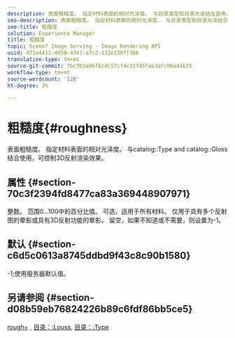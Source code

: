 ```yaml
---
description: 表面粗糙度。 指定材料表面的相对光泽度。 与目录类型和目录光泽结合使用，可控制3D反射渲染效果。
seo-description: 表面粗糙度。 指定材料表面的相对光泽度。 与目录类型和目录光泽结合使用，可控制3D反射渲染效果。
seo-title: 粗糙度
solution: Experience Manager
title: 粗糙度
topic: Scene7 Image Serving - Image Rendering API
uuid: d71e4411-dd59-4347-a7c2-132e130ff36b
translation-type: tm+mt
source-git-commit: 7bc7b3a86fbcdc57cfdc31745fae3afc06e44b15
workflow-type: tm+mt
source-wordcount: '128'
ht-degree: 3%

---
```



# 粗糙度{#roughness}

表面粗糙度。 指定材料表面的相对光泽度。 与catalog::Type and catalog::Gloss结合使用，可控制3D反射渲染效果。

## 属性 {#section-70c3f2394fd8477ca83a369448907971}

整数。 范围0...100中的百分比值。 可选，适用于所有材料。 仅用于具有多个反射图的晕影或具有3D反射功能的晕影。 留空，如果不知道或不需要，则设置为-1。

## 默认 {#section-c6d5c0613a8745ddbd9f43c8c90b1580}

-1;使用服务器默认值。

## 另请参阅 {#section-d08b59eb76824226b89c6fdf86bb5ce5}

[rough=](../../../../../ir-api/http-protocol/image-rendering-api-ref/c-ir-http-protocol-ref/c-ir-http-protocol-command-reference/r-ir-rough.md#reference-00add846b09f4dc39420bda1ca414180) , [目录：:Louss](../../../../../ir-api/material-cat/image-rendering-api-ref/c-ir-material-catalog/c-ir-material-data-reference/r-ir-cat-gloss.md#reference-5277f62a67e2408ab94699aa712f1eeb), [目录：:Type](../../../../../ir-api/material-cat/image-rendering-api-ref/c-ir-material-catalog/c-ir-material-data-reference/r-ir-cat-type.md#reference-9bea147dda9f4e74bc0ec79dcc0d9161)
